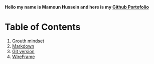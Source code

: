 #### Hello my name is Mamoun Hussein and here is my [Github Portofolio](https://github.com/mamoon100)

# Table of Contents

1. [Grouth mindset](Grouth.md)
2. [Markdown](markdown.md)
3. [Git version](git.md)
4. [WireFrame](wireframe.md)